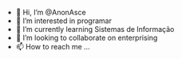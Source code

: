 - 👋 Hi, I’m @AnonAsce
- 👀 I’m interested in programar
- 🌱 I’m currently learning Sistemas de Informação 
- 💞️ I’m looking to collaborate on enterprising
- 📫 How to reach me ...

<!---
AnonAsce/AnonAsce is a ✨ special ✨ repository because its `README.md` (this file) appears on your GitHub profile.
You can click the Preview link to take a look at your changes.
--->
